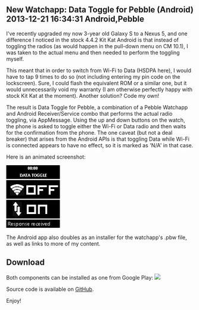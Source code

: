 New Watchapp: Data Toggle for Pebble (Android)
2013-12-21 16:34:31
Android,Pebble
---

I've recently upgraded my now 3-year old Galaxy S to a Nexus 5, and one difference I noticed in the stock 4.4.2 Kit Kat Android is that instead of toggling the radios (as would happen in the pull-down menu on CM 10.1), I was taken to the actual menu and then needed to perform the toggling myself.

This meant that in order to switch from Wi-Fi to Data (HSDPA here), I would have to tap 9 times to do so (not including entering my pin code on the lockscreen). Sure, I could flash the equivalent ROM or a similar one, but it would unnecessarily void my warranty (I am otherwise perfectly happy with stock Kit Kat at the moment). Another solution? Code my own!

The result is Data Toggle for Pebble, a combination of a Pebble Watchapp and Android Receiver/Service combo that performs the actual radio toggling, via AppMessage. Using the up and down buttons on the watch, the phone is asked to toggle either the Wi-Fi or Data radio and then waits for the confirmation from the phone. The one caveat (but not a deal breaker) that arises from the Android APIs is that toggling Data while Wi-Fi is connected appears to have no effect, so it is marked as 'N/A' in that case.

Here is an animated screenshot:

![](/assets/import/media/2013/12/mockup1.gif)

The Android app also doubles as an installer for the watchapp's .pbw file, as well as links to more of my content.

## Download

Both components can be installed as one from Google Play:
<a href="https://play.google.com/store/apps/details?id=com.wordpress.ninedof.datatoggle">
![](https://developer.android.com/images/brand/en_generic_rgb_wo_60.png)
</a>

Source code is available on <a title="Source code" href="https://github.com/C-D-Lewis?tab=repositories">GitHub</a>.

Enjoy!
